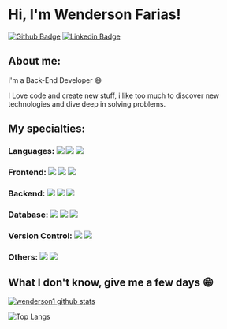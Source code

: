 
# Hi, I'm Wenderson Farias!

[![Github Badge](https://img.shields.io/badge/-Github-000?style=flat-square&logo=Github&logoColor=white&link=https://github.com/wenderson1)](https://github.com/wenderson1)
[![Linkedin Badge](https://img.shields.io/badge/-LinkedIn-blue?style=flat-square&logo=Linkedin&logoColor=white&link=https://www.linkedin.com/in/wenderson-farias-5244a915a/)](https://www.linkedin.com/in/wenderson-farias-5244a915a/)

## About me:

I'm a Back-End Developer :smile:

I Love code and create new stuff, i like too much to discover new technologies and dive deep in solving problems.

## My specialties:

### Languages: <img src="https://img.shields.io/badge/C%23-239120?style=for-the-badge&logo=c-sharp&logoColor=white"/> <img src="https://img.shields.io/badge/JavaScript-323330?style=for-the-badge&logo=javascript&logoColor=F7DF1E"/> <img src="https://img.shields.io/badge/PHP-777BB4?style=for-the-badge&logo=php&logoColor=white"/>

### Frontend: <img src="https://img.shields.io/badge/html5%20-%23E34F26.svg?&style=for-the-badge&logo=html5&logoColor=white"/> <img src="https://img.shields.io/badge/css3%20-%231572B6.svg?&style=for-the-badge&logo=css3&logoColor=white"/> <img src="https://img.shields.io/badge/Bootstrap-563D7C?style=for-the-badge&logo=bootstrap&logoColor=white"/>

### Backend: <img src="https://img.shields.io/badge/.NET-512BD4?style=for-the-badge&logo=dotnet&logoColor=white"/> <img src="https://img.shields.io/badge/Node.js-339933?style=for-the-badge&logo=nodedotjs&logoColor=white"/> <img src="https://img.shields.io/badge/PHP-777BB4?style=for-the-badge&logo=php&logoColor=white" />

### Database: <img src ="https://img.shields.io/badge/MySQL-00000F?style=for-the-badge&logo=mysql&logoColor=white"/> <img src ="https://img.shields.io/badge/Microsoft%20SQL%20Server-CC2927?style=for-the-badge&logo=microsoft%20sql%20server&logoColor=white"/> <img src ="https://img.shields.io/badge/MariaDB-003545?style=for-the-badge&logo=mariadb&logoColor=white"/>

### Version Control: <img src="https://img.shields.io/badge/git%20-F05032.svg?&style=for-the-badge&logo=git&logoColor=white"/> <img src="https://img.shields.io/badge/github%20-%23121011.svg?&style=for-the-badge&logo=github&logoColor=white"/>

### Others: <img src="https://img.shields.io/badge/NuGet-004880?style=for-the-badge&logo=nuget&logoColor=white"/> <img src="https://img.shields.io/badge/Visual_Studio-5C2D91?style=for-the-badge&logo=visual%20studio&logoColor=white"/> 

## What I don't know, give me a few days 😁

[![wenderson1 github stats](https://github-readme-stats.vercel.app/api?username=wenderson1&show_icons=true&title_color=fff&icon_color=37aaff&text_color=f8f8f2&bg_color=171c24&count_private=true)](https://github.com/wenderson1)

[![Top Langs](https://github-readme-stats.vercel.app/api/top-langs/?username=wenderson1&layout=compact&title_color=fff&text_color=f8f8f2&hide=java&bg_color=171c24)](https://github.com/wenderson1)
